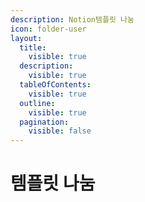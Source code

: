 ```yaml
---
description: Notion템플릿 나눔
icon: folder-user
layout:
  title:
    visible: true
  description:
    visible: true
  tableOfContents:
    visible: true
  outline:
    visible: true
  pagination:
    visible: false
---
```


# 템플릿 나눔

